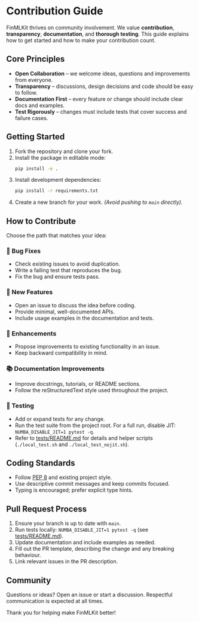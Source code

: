 # Contribution Guide

FinMLKit thrives on community involvement. We value **contribution**, **transparency**, **documentation**, and **thorough testing**. This guide explains how to get started and how to make your contribution count.

## Core Principles
- **Open Collaboration** – we welcome ideas, questions and improvements from everyone.
- **Transparency** – discussions, design decisions and code should be easy to follow.
- **Documentation First** – every feature or change should include clear docs and examples.
- **Test Rigorously** – changes must include tests that cover success and failure cases.

## Getting Started
1. Fork the repository and clone your fork.
2. Install the package in editable mode:
   ```bash
   pip install -e .
   ```
3. Install development dependencies:
   ```bash
   pip install -r requirements.txt
   ```
4. Create a new branch for your work. *(Avoid pushing to `main` directly).* 

## How to Contribute
Choose the path that matches your idea:

### 🐞 Bug Fixes
- Check existing issues to avoid duplication.
- Write a failing test that reproduces the bug.
- Fix the bug and ensure tests pass.

### 🌱 New Features
- Open an issue to discuss the idea before coding.
- Provide minimal, well-documented APIs.
- Include usage examples in the documentation and tests.

### 🔧 Enhancements
- Propose improvements to existing functionality in an issue.
- Keep backward compatibility in mind.

### 📚 Documentation Improvements
- Improve docstrings, tutorials, or README sections.
- Follow the reStructuredText style used throughout the project.

### 🧪 Testing
- Add or expand tests for any change.
- Run the test suite from the project root. For a full run, disable JIT:
  `NUMBA_DISABLE_JIT=1 pytest -q`.
- Refer to [tests/README.md](tests/README.md) for details and helper scripts
  (`./local_test.sh` and `./local_test_nojit.sh`).

## Coding Standards
- Follow [PEP 8](https://peps.python.org/pep-0008/) and existing project style.
- Use descriptive commit messages and keep commits focused.
- Typing is encouraged; prefer explicit type hints.

## Pull Request Process
1. Ensure your branch is up to date with `main`.
2. Run tests locally: `NUMBA_DISABLE_JIT=1 pytest -q` (see [tests/README.md](tests/README.md)).
3. Update documentation and include examples as needed.
4. Fill out the PR template, describing the change and any breaking behaviour.
5. Link relevant issues in the PR description.

## Community
Questions or ideas? Open an issue or start a discussion. Respectful communication is expected at all times.

Thank you for helping make FinMLKit better!
